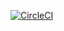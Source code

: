 [![CircleCI](https://dl.circleci.com/status-badge/img/circleci/87F1EnaDMx2TCVPXKCxGcj/JyPvMUwvsd4jBbeP7rmecS/tree/main.svg?style=svg)](https://dl.circleci.com/status-badge/redirect/circleci/87F1EnaDMx2TCVPXKCxGcj/JyPvMUwvsd4jBbeP7rmecS/tree/main)
